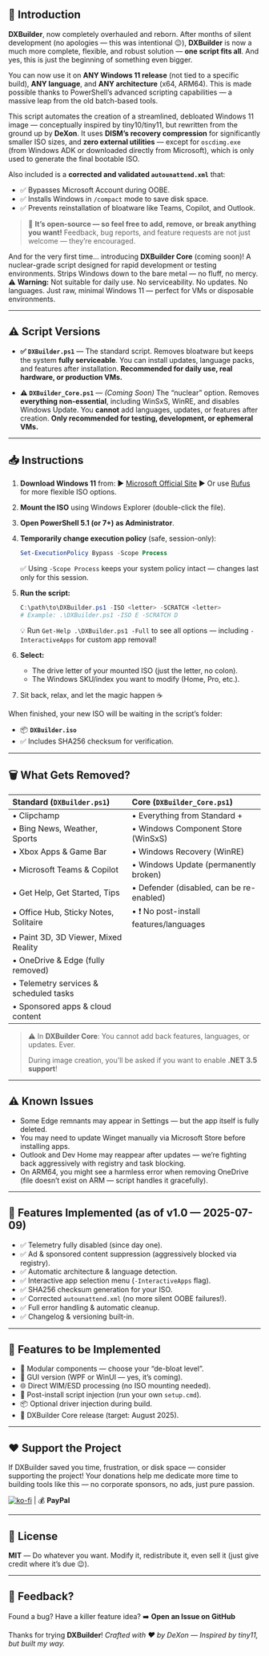 ## 🌟 Introduction

**DXBuilder**, now completely overhauled and reborn.
After months of silent development (no apologies — this was intentional 😉), **DXBuilder** is now a much more complete, flexible, and robust solution — **one script fits all**. And yes, this is just the beginning of something even bigger.

You can now use it on **ANY Windows 11 release** (not tied to a specific build), **ANY language**, and **ANY architecture** (x64, ARM64). This is made possible thanks to PowerShell’s advanced scripting capabilities — a massive leap from the old batch-based tools.

This script automates the creation of a streamlined, debloated Windows 11 image — conceptually inspired by tiny10/tiny11, but rewritten from the ground up by **DeXon**.
It uses **DISM’s recovery compression** for significantly smaller ISO sizes, and **zero external utilities** — except for `oscdimg.exe` (from Windows ADK or downloaded directly from Microsoft), which is only used to generate the final bootable ISO.

Also included is a **corrected and validated `autounattend.xml`** that:
- ✅ Bypasses Microsoft Account during OOBE.
- ✅ Installs Windows in `/compact` mode to save disk space.
- ✅ Prevents reinstallation of bloatware like Teams, Copilot, and Outlook.

> 🎯 **It’s open-source — so feel free to add, remove, or break anything you want!**
> Feedback, bug reports, and feature requests are not just welcome — they’re encouraged.

And for the very first time… introducing **DXBuilder Core** (coming soon)!
A nuclear-grade script designed for rapid development or testing environments. Strips Windows down to the bare metal — no fluff, no mercy.
⚠️ **Warning:** Not suitable for daily use. No serviceability. No updates. No languages. Just raw, minimal Windows 11 — perfect for VMs or disposable environments.

---

## ⚠️ Script Versions

- **✅ `DXBuilder.ps1`** — The standard script.
  Removes bloatware but keeps the system **fully serviceable**. You can install updates, language packs, and features after installation.
  **Recommended for daily use, real hardware, or production VMs.**

- **⚠️ `DXBuilder_Core.ps1`** — *(Coming Soon)* The “nuclear” option.
  Removes **everything non-essential**, including WinSxS, WinRE, and disables Windows Update.
  You **cannot** add languages, updates, or features after creation.
  **Only recommended for testing, development, or ephemeral VMs.**

---

## 📥 Instructions

1.  **Download Windows 11** from:
    ▶️ [Microsoft Official Site](https://www.microsoft.com/software-download/windows11)
    ▶️ Or use [Rufus](https://github.com/pbatard/rufus) for more flexible ISO options.

2.  **Mount the ISO** using Windows Explorer (double-click the file).

3.  **Open PowerShell 5.1 (or 7+) as Administrator**.

4.  **Temporarily change execution policy** (safe, session-only):
    ```powershell
    Set-ExecutionPolicy Bypass -Scope Process
    ```
    ✅ Using `-Scope Process` keeps your system policy intact — changes last only for this session.

5.  **Run the script:**
    ```powershell
    C:\path\to\DXBuilder.ps1 -ISO <letter> -SCRATCH <letter>
    # Example: .\DXBuilder.ps1 -ISO E -SCRATCH D
    ```
    💡 Run `Get-Help .\DXBuilder.ps1 -Full` to see all options — including `-InteractiveApps` for custom app removal!

6.  **Select:**
    *   The drive letter of your mounted ISO (just the letter, no colon).
    *   The Windows SKU/index you want to modify (Home, Pro, etc.).

7.  Sit back, relax, and let the magic happen ☕

When finished, your new ISO will be waiting in the script’s folder:
- 📦 **`DXBuilder.iso`**
- ✅ Includes SHA256 checksum for verification.

---

## 🗑️ What Gets Removed?

| Standard (`DXBuilder.ps1`) | Core (`DXBuilder_Core.ps1`) |
| :--- | :--- |
| • Clipchamp | • Everything from Standard + |
| • Bing News, Weather, Sports | • Windows Component Store (WinSxS) |
| • Xbox Apps & Game Bar | • Windows Recovery (WinRE) |
| • Microsoft Teams & Copilot | • Windows Update (permanently broken) |
| • Get Help, Get Started, Tips | • Defender (disabled, can be re-enabled) |
| • Office Hub, Sticky Notes, Solitaire | • ❗ No post-install features/languages |
| • Paint 3D, 3D Viewer, Mixed Reality | |
| • OneDrive & Edge (fully removed) | |
| • Telemetry services & scheduled tasks | |
| • Sponsored apps & cloud content | |

> ⚠️ In **DXBuilder Core**: You cannot add back features, languages, or updates. Ever.
>
> During image creation, you’ll be asked if you want to enable **.NET 3.5 support**!

---

## ⚠️ Known Issues
- Some Edge remnants may appear in Settings — but the app itself is fully deleted.
- You may need to update Winget manually via Microsoft Store before installing apps.
- Outlook and Dev Home may reappear after updates — we’re fighting back aggressively with registry and task blocking.
- On ARM64, you might see a harmless error when removing OneDrive (file doesn’t exist on ARM — script handles it gracefully).

---

## 🚀 Features Implemented (as of v1.0 — 2025-07-09)
- ✅ Telemetry fully disabled (since day one).
- ✅ Ad & sponsored content suppression (aggressively blocked via registry).
- ✅ Automatic architecture & language detection.
- ✅ Interactive app selection menu (`-InteractiveApps` flag).
- ✅ SHA256 checksum generation for your ISO.
- ✅ Corrected `autounattend.xml` (no more silent OOBE failures!).
- ✅ Full error handling & automatic cleanup.
- ✅ Changelog & versioning built-in.

---

## 🔮 Features to be Implemented
- 🧩 Modular components — choose your “de-bloat level”.
- 🎨 GUI version (WPF or WinUI — yes, it’s coming).
- 🌐 Direct WIM/ESD processing (no ISO mounting needed).
- 🔄 Post-install script injection (run your own `setup.cmd`).
- 📦 Optional driver injection during build.
- 🧪 DXBuilder Core release (target: August 2025).

---

## ❤️ Support the Project
If DXBuilder saved you time, frustration, or disk space — consider supporting the project!
Your donations help me dedicate more time to building tools like this — no corporate sponsors, no ads, just pure passion.

[![ko-fi](https://ko-fi.com/img/githubbutton_sm.svg)](https://ko-fi.com/V7V21LFSBP) | 💰 **PayPal**

---

## 📜 License
**MIT** — Do whatever you want. Modify it, redistribute it, even sell it (just give credit where it’s due 😉).

---

## 💬 Feedback?
Found a bug? Have a killer feature idea?
➡️ **Open an Issue on GitHub**

Thanks for trying **DXBuilder**!
*Crafted with ❤️ by DeXon — Inspired by tiny11, but built my way.*

